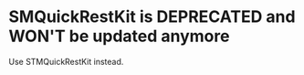 SMQuickRestKit is DEPRECATED and WON'T be updated anymore
=========================================================

Use STMQuickRestKit instead.
